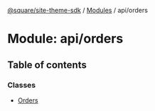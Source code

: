 [@square/site-theme-sdk](../GettingStarted.md) / [Modules](../modules.md) / api/orders

# Module: api/orders

## Table of contents

### Classes

- [Orders](../classes/api_orders.Orders.md)
